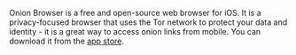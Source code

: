 ---
---
Onion Browser is a free and open-source web browser for iOS. It is a privacy-focused browser that uses the Tor network to protect your data and identity - it is a great way to access onion links from mobile. You can download it from the [app store](https://apps.apple.com/us/app/onion-browser/id519296448).